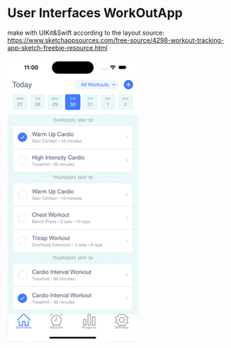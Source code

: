 # User Interfaces WorkOutApp
make with UIKit&Swift according to the layout
source: https://www.sketchappsources.com/free-source/4298-workout-tracking-app-sketch-freebie-resource.html

![mac512](Images/ScrRec15Pro.gif)  
